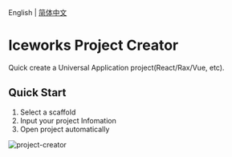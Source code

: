 English | [简体中文](./README.md)

# Iceworks Project Creator

Quick create a Universal Application project(React/Rax/Vue, etc).

## Quick Start

1. Select a scaffold
2. Input your project Infomation
3. Open project automatically

![project-creator](https://img.alicdn.com/tfs/TB1hCMnJuT2gK0jSZFvXXXnFXXa-1378-874.gif)
